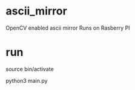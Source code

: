 # ascii_mirror
OpenCV enabled ascii mirror 
Runs on Rasberry PI

# run
source bin/activate

python3 main.py
